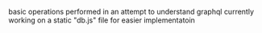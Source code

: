basic operations performed in an attempt to understand graphql currently working on a static "db.js" file for easier implementatoin

